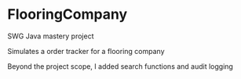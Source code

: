 # FlooringCompany

SWG Java mastery project

Simulates a order tracker for a flooring company

Beyond the project scope, I added search functions and audit logging
